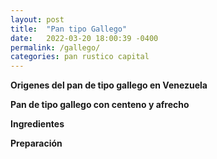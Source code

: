 ```yaml
---
layout: post
title:  "Pan tipo Gallego"
date:   2022-03-20 18:00:39 -0400
permalink: /gallego/
categories: pan rustico capital
---
```


**Origenes del pan de tipo gallego en Venezuela**

**Pan de tipo gallego con centeno y afrecho**

**Ingredientes**

**Preparación**
